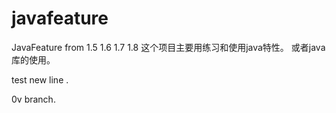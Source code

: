 javafeature
===========

JavaFeature from 1.5 1.6 1.7 1.8
这个项目主要用练习和使用java特性。
或者java库的使用。

test new line .

0v branch. 
